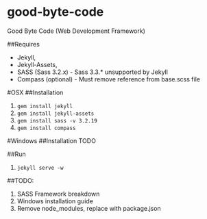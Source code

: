 good-byte-code
==============

Good Byte Code (Web Development Framework)

##Requires 
- Jekyll, 
- Jekyll-Assets, 
- SASS (Sass 3.2.x) - Sass 3.3.* unsupported by Jekyll
- Compass (optional) - Must remove reference from base.scss file

#OSX
##Installation
1. `gem install jekyll` 
2. `gem install jekyll-assets`
3. `gem install sass -v 3.2.19`
4. `gem install compass`


#Windows
##Installation
TODO

##Run
1. `jekyll serve -w`

##TODO:
1. SASS Framework breakdown
2. Windows installation guide
3. Remove node_modules, replace with package.json

